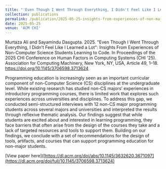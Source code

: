 ```yaml
---
title: "'Even Though I Went Through Everything, I Didn't Feel Like I Learned a Lot': Insights From Experiences of Non-Computer Science Students Learning to Code"
collection: publications
permalink: /publication/2025-05-25-insights-from-experiences-of-non-majors-number-50
date: 2025-05-25
venue: 'ACM CHI'
---
```


Murtaza Ali and Sayamindu Dasgupta. 2025. "Even Though I Went Through Everything, I Didn't Feel Like I Learned a Lot": Insights From Experiences of Non-Computer Science Students Learning to Code. In Proceedings of the 2025 CHI Conference on Human Factors in Computing Systems (CHI '25). Association for Computing Machinery, New York, NY, USA, Article 49, 1–18. https://doi.org/10.1145/3706598.3713624

Programming education is increasingly seen as an important curricular component of non-Computer Science (CS) disciplines at the undergraduate level. While existing research has studied non-CS majors’ experiences in introductory programming courses, there is limited work that explores such experiences across universities and disciplines. To address this gap, we conducted semi-structured interviews with 12 non-CS major programming students across several majors and universities and interpreted the results through reflexive thematic analysis. Our findings suggest that while students are excited about and interested in learning programming, they face barriers that often arise from the design of the courses they take and a lack of targeted resources and tools to support them. Building on our findings, we conclude with a set of recommendations for the design of tools, artifacts, and courses that can support programming education for non-major students.

[View paper here]([https://dl.acm.org/doi/abs/10.1145/3632620.3671097](https://dl.acm.org/doi/full/10.1145/3706598.3713624)

